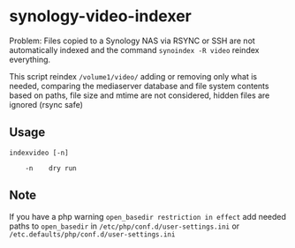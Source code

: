 # synology-video-indexer

Problem: Files copied to a Synology NAS via RSYNC or SSH are not automatically indexed and the command `synoindex -R video` reindex everything.

This script reindex `/volume1/video/` adding or removing only what is needed, comparing the mediaserver database and file system contents based on paths, file size and mtime are not considered, hidden files are ignored (rsync safe)

## Usage

```
indexvideo [-n]

	-n    dry run
```

## Note

If you have a php warning `open_basedir restriction in effect` add needed paths to `open_basedir` in `/etc/php/conf.d/user-settings.ini` or `/etc.defaults/php/conf.d/user-settings.ini`
